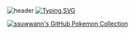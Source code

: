 ![header](https://capsule-render.vercel.app/api?type=rect&color=auto&text=suwan's%20store)
[![Typing SVG](https://readme-typing-svg.demolab.com?font=Noto+Serif+Korean&pause=1000&color=22F762&center=true&vCenter=true&width=855&height=70&lines=%EC%A0%80%EC%9D%98+%EA%B9%83%ED%97%88%EB%B8%8C%EC%97%90+%EC%99%80%EC%A3%BC%EC%85%94%EC%84%9C+%EA%B0%90%EC%82%AC%ED%95%A9%EB%8B%88%EB%8B%A4;%ED%96%89%EB%B3%B5%ED%95%98%EC%84%B8%EC%9A%94)](https://git.io/typing-svg)

<a href="https://app.gitpokecol.org">
  <img src="https://gitpokecol.org/pokemons/ssuwwann" alt="ssuwwann's GitHub Pokemon Collection"/>
</a>
